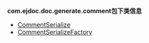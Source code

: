 
**com.ejdoc.doc.generate.comment包下类信息**


- [CommentSerialize](jdocGenerate/com/ejdoc/doc/generate/comment/CommentSerialize.md)  
- [CommentSerializeFactory](jdocGenerate/com/ejdoc/doc/generate/comment/CommentSerializeFactory.md)  
